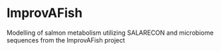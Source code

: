 # ImprovAFish
Modelling of salmon metabolism utilizing SALARECON and microbiome sequences from the ImprovAFish project
